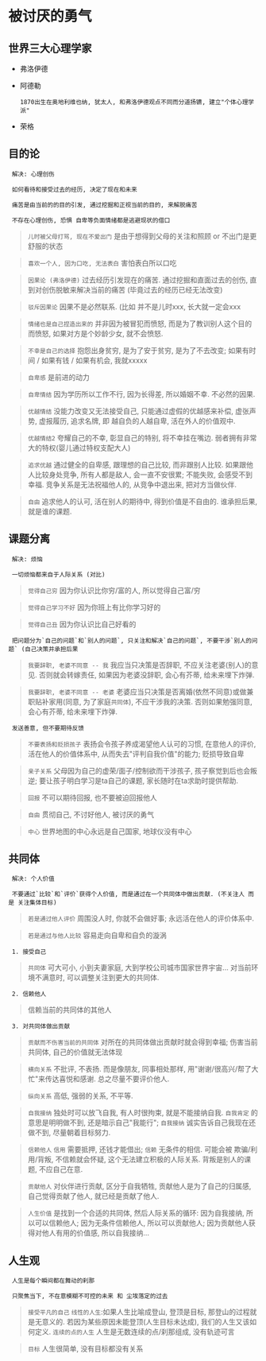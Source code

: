 # 被讨厌的勇气

## 世界三大心理学家

- 弗洛伊德

- 阿德勒

      1870出生在奥地利维也纳, 犹太人, 和弗洛伊德观点不同而分道扬镳, 建立"个体心理学派"

- 荣格

## 目的论

     解决: 心理创伤

     如何看待和接受过去的经历, 决定了现在和未来

     痛苦是由当前的的目的引发, 通过挖掘和正视当前的目的, 来解脱痛苦

     不存在心理创伤, 恐惧 自卑等负面情绪都是逃避现状的借口

> `儿时被父母打骂, 现在不爱出门` 是由于想得到父母的关注和照顾 or 不出门是更舒服的状态

> `喜欢一个人, 因为口吃, 无法表白` 害怕表白所以口吃

> `因果论 (弗洛伊德)` 过去经历引发现在的痛苦. 通过挖掘和直面过去的创伤, 直到对创伤脱敏来解决当前的痛苦 (毕竟过去的经历已经无法改变)

> `驳斥因果论` 因果不是必然联系. (比如 并不是儿时xxx, 长大就一定会xxx

> `情绪也是自己捏造出来的` 并非因为被冒犯而愤怒, 而是为了教训别人这个目的而愤怒, 如果对方是个妙龄少女, 就不会愤怒.

> `不幸是自己的选择` 抱怨出身贫穷, 是为了安于贫穷, 是为了不去改变; 如果有时间 / 如果有钱 / 如果有机会, 我就xxxxx

> `自卑感` 是前进的动力

> `自卑情结` 因为学历所以工作不行, 因为长得差, 所以婚姻不幸. 不必然的因果.

> `优越情结` 没能力改变又无法接受自己, 只能通过虚假的优越感来补偿, 虚张声势, 虚报履历, 追求名牌, 即 越自负的人越自卑, 活在外人的价值观中.

> `优越情结2` 夸耀自己的不幸, 彰显自己的特别, 将不幸挂在嘴边. 弱者拥有非常大的特权(婴儿通过特权支配大人)

> `追求优越` 通过健全的自卑感, 跟理想的自己比较, 而非跟别人比较. 如果跟他人比较身处竞争, 所有人都是敌人, 会一直不安很累; 不能失败, 会感受不到幸福. 竞争关系是无法祝福他人的, 从竞争中退出来, 把对方当做伙伴.

> `自由` 追求他人的认可, 活在别人的期待中, 得到价值是不自由的. 谁承担后果, 就是谁的课题.

## 课题分离

     解决: 烦恼

     一切烦恼都来自于人际关系 (对比)

> `觉得自己穷` 因为你认识比你穷/富的人, 所以觉得自己富/穷

> `觉得自己学习不好` 因为你班上有比你学习好的

> `觉得自己丑` 因为你认识比自己好看的

     把问题分为`自己的问题`和`别人的问题`, 只关注和解决`自己的问题`, 不要干涉`别人的问题` (自己决策并承担后果

> `我要辞职, 老婆不同意 -- 我` 我应当只决策是否辞职, 不应关注老婆(别人)的意见. 否则就会转嫁责任, 如果因为老婆没辞职, 会心有芥蒂, 给未来埋下炸弹.

> `我要辞职, 老婆不同意 -- 老婆` 老婆应当只决策是否离婚(依然不同意)或做兼职贴补家用(同意, 为了家庭`共同体`), 不应干涉我的决策. 否则如果勉强同意, 会心有芥蒂, 给未来埋下炸弹.

     发送善意, 但不要期待反馈

> `不要表扬和贬损孩子` 表扬会令孩子养成渴望他人认可的习惯, 在意他人的评价, 活在他人的价值体系中, 从而失去"评判自我价值"的能力; 贬损导致自卑

> `亲子关系` 父母因为自己的虚荣/面子/控制欲而干涉孩子, 孩子察觉到后也会叛逆; 要让孩子明白学习是ta自己的课题, 家长随时在ta求助时提供帮助.

> `回报` 不可以期待回报, 也不要被迫回报他人

> `自由` 贯彻自己, 不讨好他人, 被讨厌的勇气

> `中心` 世界地图的中心永远是自己国家, 地球仪没有中心

## 共同体

     解决: 个人价值

     不要通过`比较`和`评价`获得个人价值, 而是通过在一个共同体中做出贡献. (不关注人 而是 关注集体目标)

> `若是通过他人评价` 周围没人时, 你就不会做好事; 永远活在他人的评价体系中.

> `若是通过与他人比较` 容易走向自卑和自负的漩涡

     1. 接受自己

> `共同体` 可大可小, 小到夫妻家庭, 大到学校公司城市国家世界宇宙... 对当前环境不满意时, 可以调整关注到更大的共同体.

     2. 信赖他人

> 信赖当前的共同体的其他人

     3. 对共同体做出贡献

> `贡献而不伤害当前的共同体` 对所在的共同体做出贡献时就会得到幸福; 伤害当前共同体, 自己的价值就无法体现

> `横向关系` 不批评, 不表扬. 而是像朋友, 同事相处那样, 用"谢谢/很高兴/帮了大忙"来传达喜悦和感谢. 总之尽量不要评价他人.

> `纵向关系` 高低, 强弱的关系, 不平等.

> `自我接纳` 独处时可以放飞自我, 有人时很拘束, 就是不能接纳自我. `自我肯定` 的意思是明明做不到, 还是暗示自己"我能行"; `自我接纳` 诚实告诉自己我现在还做不到, 尽量朝着目标努力.

> `信赖他人` `信用` 需要抵押, 还钱才能借出; `信赖` 无条件的相信. 可能会被 欺骗/利用/背叛, 不信赖就会怀疑, 这个无法建立积极的人际关系. 背叛是别人的课题, 不应自己在意.

> `贡献他人` 对伙伴进行贡献, 区分于自我牺牲, 贡献他人是为了自己的归属感, 自己觉得贡献了他人, 就已经是贡献了他人.

> `人生价值` 是找到一个合适的共同体, 然后人际关系的循环: 因为自我接纳, 所以可以信赖他人; 因为无条件信赖他人, 所以可以贡献他人; 因为贡献他人获得对他人有用的价值感, 所以自我接纳...

## 人生观

     人生是每个瞬间都在舞动的刹那

     只聚焦当下, 不在意模糊不可控的未来 和 尘埃落定的过去

> `接受平凡的自己` `线性的人生`:如果人生比喻成登山, 登顶是目标, 那登山的过程就是无意义的. 若因为某些原因未能登顶(人生目标未达成), 我们的人生又该如何定义. `连续的点的人生` 人生是无数连续的点/刹那组成, 没有轨迹可言

> `目标` 人生很简单, 没有目标都没有关系
